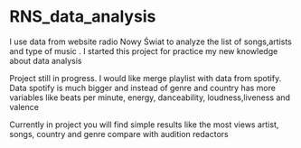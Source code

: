 # RNS_data_analysis

I use data from website radio Nowy Świat to analyze the list of songs,artists and type of music . I started this project for practice my new knowledge about data analysis


Project still in progress. I would like  merge playlist with data from spotify. Data spotify is much bigger and instead of genre and country has more variables like beats per minute, energy, danceability, loudness,liveness and valence

Currently in project you will find simple results like the most views artist, songs, country and genre compare with audition redactors
